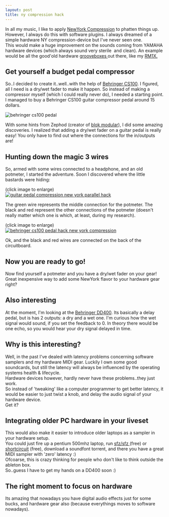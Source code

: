 ```yaml
---
layout: post
title: ny compression hack
---
```

In all my music, I like to apply [NewYork Compression](http://en.wikipedia.org/wiki/Parallel_compression) to phatten things up. However, I always do this with software plugins. I always dreamed of a simple hardware NY compression-device but I've never seen one.  
This would make a huge improvement on the sounds coming from YAMAHA hardware devices (which always sound very sterile  and clean). An example would be all the good'old hardware [grooveboxes ](http://en.wikipedia.org/wiki/Groovebox)out there, like my [RM1X.](http://en.wikipedia.org/wiki/Yamaha_RM1x)

Get yourself a budget pedal compressor
--------------------------------------

  
So..I decided to create it..well..with the help of [Behringer CS100](http://www.behringer.com/EN/Products/CS100.aspx). I figured, all I need is a dry/wet fader to make it happen. So instead of making a compressor myself (which I could really never do), I needed a starting point. I managed to buy a Behringer CS100 guitar compressor pedal around 15 dollars.  
  
![behringer cs100 pedal](http://www.leondustar.nl/img/behringercs100.jpg)  
  
With some hints from Zephod (creator of [blok modular](http://www.blokmodular.com/)), I did some amazing discoveries. I realized that adding a dry/wet fader on a guitar pedal is really easy! You only have to find out where the connections for the in/outputs are!  
  
Hunting down the magic 3 wires
------------------------------

  
So, armed with some wires connected to a headphone, and an old potmeter, I started the adventure. Soon I discovered where the little bastards were hiding:  
  
(click image to enlarge)  
[![guitar pedal compression new york parallel  hack](http://www.leondustar.nl/img/photo3.JPG)](http://www.leondustar.nl/img/photo3.JPG)  
  
  
  
  
  
  
  
  
  
  
  
  
  
  
  
  
  
  
  
The green wire represents the middle connection for the potmeter. The black and red represent the other connections of the potmeter (doesn't really matter which one is which, at least, during my research).  
  
(click image to enlarge)  
[![behringer cs100 pedal hack new york compression](http://www.leondustar.nl/img/photo2.JPG)](http://www.leondustar.nl/img/photo2.JPG)  
  
  
  
  
  
  
  
  
  
  
  
  
  
  
  
  
  
  
  
Ok, and the black and red wires are connected on the back of the circuitboard.  
  
Now you are ready to go!
------------------------

  
Now find yourself a potmeter and you have a dry/wet fader on your gear!  
Great inexpensive way to add some NewYork flavor to your hardware gear right?  
  
Also interesting
----------------

  
At the moment, I'm looking at the [Behringer DD400](http://www.behringer.com/EN/Products/DD400.aspx). Its basically a delay pedal, but is has 2 outputs: a dry and a wet one. I'm curious how the wet signal would sound, if you set the feedback to 0. In theory there would be one echo, so you would hear your dry signal delayed in time.  
  
Why is this interesting? 
-------------------------

  
Well, in the past I've dealed with latency problems concerning software samplers and my hardware MIDI gear. Luckily I own some good soundcards, but still the latency will always be influenced by the operating systems health & lifecycle.  
Hardware devices however, hardly never have these problems..they just work.  
So instead of 'tweaking' like a computer programmer to get better latency, it would be easier to just twist a knob, and delay the audio signal of your hardware device.  
Get it?  
  
Integrating older PC hardware in your liveset
---------------------------------------------

  
This would also make it easier to introduce older laptops as a sampler in your hardware setup.   
You could just fire up a pentium 500mhz laptop, run [sfz/sfz ](http://www.kvraudio.com/db/sfz_by_cakewalk) (free) or [shortcircuit](http://vemberaudio.se/shortcircuit.php) (free), download a soundfont torrent, and there you have a great MIDI sampler with 'zero' latency :)  
Ofcoarse, this is crazy thinking for people who don't like to think outside the ableton box.  
So..guess I have to get my hands on a DD400 soon :)  
  
The right moment to focus on hardware
-------------------------------------

  
Its amazing that nowadays you have digital audio effects just for some bucks, and hardware gear also (because everythings moves to software nowadays).  
  